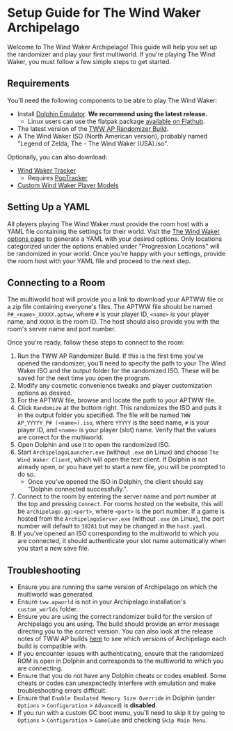 # Setup Guide for The Wind Waker Archipelago

Welcome to The Wind Waker Archipelago! This guide will help you set up the randomizer and play your first multiworld.
If you're playing The Wind Waker, you must follow a few simple steps to get started.

## Requirements

You'll need the following components to be able to play The Wind Waker:
* Install [Dolphin Emulator](https://dolphin-emu.org/download/). **We recommend using the latest release.**
    * Linux users can use the flatpak package
    [available on Flathub](https://flathub.org/apps/org.DolphinEmu.dolphin-emu).
* The latest version of the [TWW AP Randomizer Build](https://github.com/tanjo3/wwrando/releases?q=tag%3Aap_2).
* A The Wind Waker ISO (North American version), probably named "Legend of Zelda, The - The Wind Waker (USA).iso".

Optionally, you can also download:
* [Wind Waker Tracker](https://github.com/Mysteryem/ww-poptracker/releases/latest)
  * Requires [PopTracker](https://github.com/black-sliver/PopTracker/releases)
* [Custom Wind Waker Player Models](https://github.com/Sage-of-Mirrors/Custom-Wind-Waker-Player-Models)

## Setting Up a YAML

All players playing The Wind Waker must provide the room host with a YAML file containing the settings for their world.
Visit the [The Wind Waker options page](/games/The%20Wind%20Waker/player-options) to generate a YAML with your desired
options. Only locations categorized under the options enabled under "Progression Locations" will be randomized in your
world. Once you're happy with your settings, provide the room host with your YAML file and proceed to the next step.

## Connecting to a Room

The multiworld host will provide you a link to download your APTWW file or a zip file containing everyone's files. The
APTWW file should be named `P#_<name>_XXXXX.aptww`, where `#` is your player ID, `<name>` is your player name, and
`XXXXX` is the room ID. The host should also provide you with the room's server name and port number.

Once you're ready, follow these steps to connect to the room:
1. Run the TWW AP Randomizer Build. If this is the first time you've opened the randomizer, you'll need to specify the
path to your The Wind Waker ISO and the output folder for the randomized ISO. These will be saved for the next time you
open the program.
2. Modify any cosmetic convenience tweaks and player customization options as desired.
3. For the APTWW file, browse and locate the path to your APTWW file.
4. Click `Randomize` at the bottom right. This randomizes the ISO and puts it in the output folder you specified. The
file will be named `TWW AP_YYYYY_P# (<name>).iso`, where `YYYYY` is the seed name, `#` is your player ID, and `<name>`
is your player (slot) name. Verify that the values are correct for the multiworld.
5. Open Dolphin and use it to open the randomized ISO.
6. Start `ArchipelagoLauncher.exe` (without `.exe` on Linux) and choose `The Wind Waker Client`, which will open the
text client. If Dolphin is not already open, or you have yet to start a new file, you will be prompted to do so.
    * Once you've opened the ISO in Dolphin, the client should say "Dolphin connected successfully.".
7. Connect to the room by entering the server name and port number at the top and pressing `Connect`. For rooms hosted
on the website, this will be `archipelago.gg:<port>`, where `<port>` is the port number. If a game is hosted from the
`ArchipelagoServer.exe` (without `.exe` on Linux), the port number will default to `38281` but may be changed in the
`host.yaml`.
8. If you've opened an ISO corresponding to the multiworld to which you are connected, it should authenticate your slot
name automatically when you start a new save file.

## Troubleshooting

* Ensure you are running the same version of Archipelago on which the multiworld was generated.
* Ensure `tww.apworld` is not in your Archipelago installation's `custom_worlds` folder.
* Ensure you are using the correct randomizer build for the version of Archipelago you are using. The build should
  provide an error message directing you to the correct version. You can also look at the release notes of TWW AP builds
  [here](https://github.com/tanjo3/wwrando/releases?q=tag%3Aap_2) to see which versions of Archipelago each build is
  compatible with.
* If you encounter issues with authenticating, ensure that the randomized ROM is open in Dolphin and corresponds to the
  multiworld to which you are connecting.
* Ensure that you do not have any Dolphin cheats or codes enabled. Some cheats or codes can unexpectedly interfere with
  emulation and make troubleshooting errors difficult.
* Ensure that `Enable Emulated Memory Size Override` in Dolphin (under `Options` > `Configuration` > `Advanced`) is
  **disabled**.
* If you run with a custom GC boot menu, you'll need to skip it by going to `Options` > `Configuration` > `GameCube`
  and checking `Skip Main Menu`.
